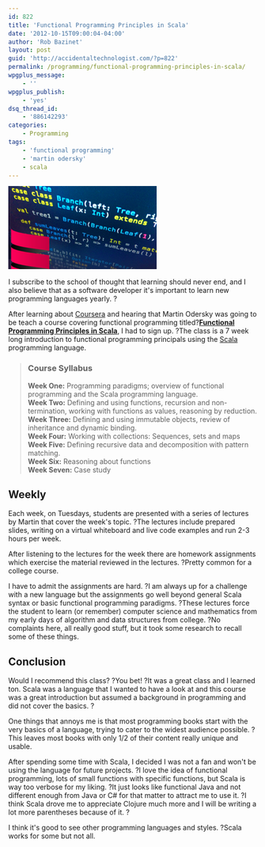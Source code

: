 ```yaml
---
id: 822
title: 'Functional Programming Principles in Scala'
date: '2012-10-15T09:00:04-04:00'
author: 'Rob Bazinet'
layout: post
guid: 'http://accidentaltechnologist.com/?p=822'
permalink: /programming/functional-programming-principles-in-scala/
wpgplus_message:
    - ''
wpgplus_publish:
    - 'yes'
dsq_thread_id:
    - '886142293'
categories:
    - Programming
tags:
    - 'functional programming'
    - 'martin odersky'
    - scala
---
```


![Large icon](/assets/img/2012/10/large-icon.png "large-icon.png")

I subscribe to the school of thought that learning should never end, and I also believe that as a software developer it's important to learn new programming languages yearly. ?

After learning about [Coursera](https://www.coursera.org/) and hearing that Martin Odersky was going to be teach a course covering functional programming titled?[**Functional Programming Principles in Scala**](https://www.coursera.org/course/progfun), I had to sign up. ?The class is a 7 week long introduction to functional programming principals using the [Scala](http://www.scala-lang.org/) programming language.

> ### Course Syllabus
> 
> **Week One:** Programming paradigms; overview of functional programming and the Scala programming language.  
> **Week Two:** Defining and using functions, recursion and non-termination, working with functions as values, reasoning by reduction.   
> **Week Three:** Defining and using immutable objects, review of inheritance and dynamic binding.  
> **Week Four:** Working with collections: Sequences, sets and maps  
> **Week Five:** Defining recursive data and decomposition with pattern matching.  
> **Week Six:** Reasoning about functions  
> **Week Seven:** Case study

## Weekly

Each week, on Tuesdays, students are presented with a series of lectures by Martin that cover the week's topic. ?The lectures include prepared slides, writing on a virtual whiteboard and live code examples and run 2-3 hours per week.

After listening to the lectures for the week there are homework assignments which exercise the material reviewed in the lectures. ?Pretty common for a college course.

I have to admit the assignments are hard. ?I am always up for a challenge with a new language but the assignments go well beyond general Scala syntax or basic functional programming paradigms. ?These lectures force the student to learn (or remember) computer science and mathematics from my early days of algorithm and data structures from college. ?No complaints here, all really good stuff, but it took some research to recall some of these things.

## Conclusion

Would I recommend this class? ?You bet! ?It was a great class and I learned ton. Scala was a language that I wanted to have a look at and this course was a great introduction but assumed a background in programming and did not cover the basics. ?

One things that annoys me is that most programming books start with the very basics of a language, trying to cater to the widest audience possible. ?This leaves most books with only 1/2 of their content really unique and usable.

After spending some time with Scala, I decided I was not a fan and won't be using the language for future projects. ?I love the idea of functional programming, lots of small functions with specific functions, but Scala is way too verbose for my liking. ?It just looks like functional Java and not different enough from Java or C# for that matter to attract me to use it. ?I think Scala drove me to appreciate Clojure much more and I will be writing a lot more parentheses because of it. ?

I think it's good to see other programming languages and styles. ?Scala works for some but not all.